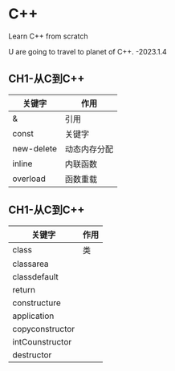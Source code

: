 # C++
Learn C++ from scratch

U are going to travel to planet of C++. -2023.1.4

## CH1-从C到C++
|关键字|作用|
|--------------|------------|
|&             |引用|
|const         |关键字|
|new-delete    |动态内存分配|
|inline        |内联函数|
|overload      |函数重载|

## CH1-从C到C++
|关键字|作用|
|--------------|------------|
|class             |类|
|classarea         ||
|classdefault    ||
|return    ||
|constructure      ||
|application   ||
|copyconstructor    ||
|intCounstructor ||
|destructor ||


